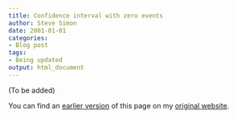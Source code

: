 ```yaml
---
title: Confidence interval with zero events
author: Steve Simon
date: 2001-01-01
categories:
- Blog post
tags:
- Being updated
output: html_document
---
```


(To be added)

<!---More--->

You can find an [earlier version](http://www.pmean.com/01/zeroevents.html) of this page on my [original website](http://www.pmean.com/original_site.html).